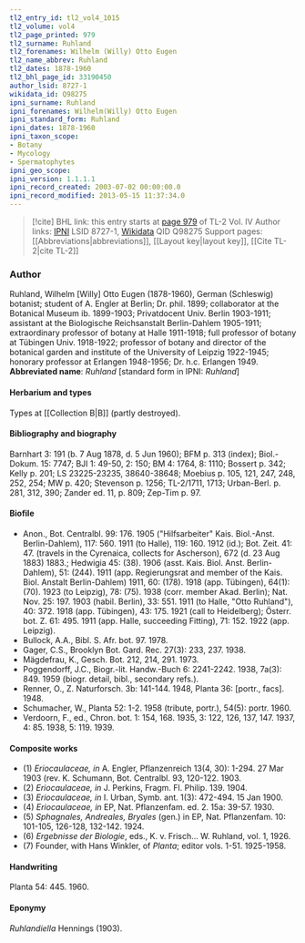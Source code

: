 ```yaml
---
tl2_entry_id: tl2_vol4_1015
tl2_volume: vol4
tl2_page_printed: 979
tl2_surname: Ruhland
tl2_forenames: Wilhelm (Willy) Otto Eugen
tl2_name_abbrev: Ruhland
tl2_dates: 1878-1960
tl2_bhl_page_id: 33190450
author_lsid: 8727-1
wikidata_id: Q98275
ipni_surname: Ruhland
ipni_forenames: Wilhelm(Willy) Otto Eugen
ipni_standard_form: Ruhland
ipni_dates: 1878-1960
ipni_taxon_scope: 
- Botany
- Mycology
- Spermatophytes
ipni_geo_scope: 
ipni_version: 1.1.1.1
ipni_record_created: 2003-07-02 00:00:00.0
ipni_record_modified: 2013-05-15 11:37:34.0
---
```


> [!cite] BHL link: this entry starts at [page 979](https://www.biodiversitylibrary.org/page/33190450) of TL-2 Vol. IV
> Author links: [IPNI](https://www.ipni.org/a/8727-1) LSID 8727-1, [Wikidata](https://www.wikidata.org/wiki/Q98275) QID Q98275
> Support pages: [[Abbreviations|abbreviations]], [[Layout key|layout key]], [[Cite TL-2|cite TL-2]]

### Author

Ruhland, Wilhelm \[Willy\] Otto Eugen (1878-1960), German (Schleswig) botanist; student of A. Engler at Berlin; Dr. phil. 1899; collaborator at the Botanical Museum ib. 1899-1903; Privatdocent Univ. Berlin 1903-1911; assistant at the Biologische Reichsanstalt Berlin-Dahlem 1905-1911; extraordinary professor of botany at Halle 1911-1918; full professor of botany at Tübingen Univ. 1918-1922; professor of botany and director of the botanical garden and institute of the University of Leipzig 1922-1945; honorary professor at Erlangen 1948-1956; Dr. h.c. Erlangen 1949. 
**Abbreviated name**: *Ruhland* \[standard form in IPNI: *Ruhland*\]

#### Herbarium and types

Types at [[Collection B|B]] (partly destroyed).

#### Bibliography and biography

Barnhart 3: 191 (b. 7 Aug 1878, d. 5 Jun 1960); BFM p. 313 (index); Biol.-Dokum. 15: 7747; BJI 1: 49-50, 2: 150; BM 4: 1764, 8: 1110; Bossert p. 342; Kelly p. 201; LS 23225-23235, 38640-38648; Moebius p. 105, 121, 247, 248, 252, 254; MW p. 420; Stevenson p. 1256; TL-2/1711, 1713; Urban-Berl. p. 281, 312, 390; Zander ed. 11, p. 809; Zep-Tim p. 97.

#### Biofile

- Anon., Bot. Centralbl. 99: 176. 1905 ("Hilfsarbeiter" Kais. Biol.-Anst. Berlin-Dahlem), 117: 560. 1911 (to Halle), 119: 160. 1912 (id.); Bot. Zeit. 41: 47. (travels in the Cyrenaica, collects for Ascherson), 672 (d. 23 Aug 1883) 1883.; Hedwigia 45: (38). 1906 (asst. Kais. Biol. Anst. Berlin-Dahlem), 51: (244). 1911 (app. Regierungsrat and member of the Kais. Biol. Anstalt Berlin-Dahlem) 1911, 60: (178). 1918 (app. Tübingen), 64(1): (70). 1923 (to Leipzig), 78: (75). 1938 (corr. member Akad. Berlin); Nat. Nov. 25: 197. 1903 (habil. Berlin), 33: 551. 1911 (to Halle, "Otto Ruhland"), 40: 372. 1918 (app. Tübingen), 43: 175. 1921 (call to Heidelberg); Österr. bot. Z. 61: 495. 1911 (app. Halle, succeeding Fitting), 71: 152. 1922 (app. Leipzig).
- Bullock, A.A., Bibl. S. Afr. bot. 97. 1978.
- Gager, C.S., Brooklyn Bot. Gard. Rec. 27(3): 233, 237. 1938.
- Mägdefrau, K., Gesch. Bot. 212, 214, 291. 1973.
- Poggendorff, J.C., Biogr.-lit. Handw.-Buch 6: 2241-2242. 1938, 7a(3): 849. 1959 (biogr. detail, bibl., secondary refs.).
- Renner, O., Z. Naturforsch. 3b: 141-144. 1948, Planta 36: \[portr., facs\]. 1948.
- Schumacher, W., Planta 52: 1-2. 1958 (tribute, portr.), 54(5): portr. 1960.
- Verdoorn, F., ed., Chron. bot. 1: 154, 168. 1935, 3: 122, 126, 137, 147. 1937, 4: 85. 1938, 5: 119. 1939.

#### Composite works

- (1) *Eriocaulaceae, in* A. Engler, Pflanzenreich 13(4, 30): 1-294. 27 Mar 1903 (rev. K. Schumann, Bot. Centralbl. 93, 120-122. 1903.
- (2) *Eriocaulaceae, in* J. Perkins, Fragm. Fl. Philip. 139. 1904.
- (3) *Eriocaulaceae, in* I. Urban, Symb. ant. 1(3): 472-494. 15 Jan 1900.
- (4) *Eriocaulaceae, in* EP, Nat. Pflanzenfam. ed. 2. 15a: 39-57. 1930.
- (5) *Sphagnales, Andreales, Bryales* (gen.) in EP, Nat. Pflanzenfam. 10: 101-105, 126-128, 132-142. 1924.
- (6) *Ergebnisse der Biologie*, eds., K. v. Frisch... W. Ruhland, vol. 1, 1926.
- (7) Founder, with Hans Winkler, of *Planta*; editor vols. 1-51. 1925-1958.

#### Handwriting

Planta 54: 445. 1960.

#### Eponymy

*Ruhlandiella* Hennings (1903).

